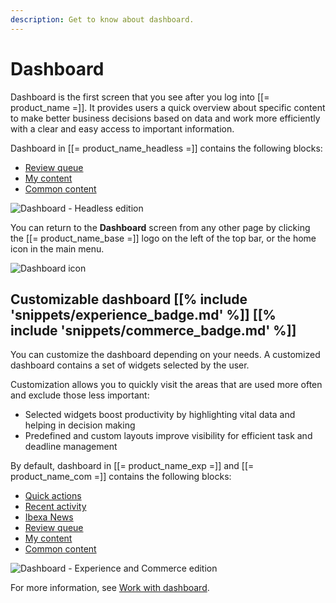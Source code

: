 ```yaml
---
description: Get to know about dashboard.
---
```


# Dashboard

Dashboard is the first screen that you see after you log into [[= product_name =]].
It provides users a quick overview about specific content to make better business decisions based on data and work more efficiently with a clear and easy access to important information.

Dashboard in [[= product_name_headless =]] contains the following blocks:

- [Review queue](dashboard_block_reference.md#review-queue-block)
- [My content](dashboard_block_reference.md#my-content-block)
- [Common content](dashboard_block_reference.md#common-content-block)

![Dashboard - Headless edition](dashboard_headless.png "Default dashboard in Headless edition")

You can return to the **Dashboard** screen from any other page by clicking the [[= product_name_base =]] logo on the left of the top bar, or the home icon in the main menu.

![Dashboard icon](dashboard_icon.png)

## Customizable dashboard [[% include 'snippets/experience_badge.md' %]] [[% include 'snippets/commerce_badge.md' %]]

You can customize the dashboard depending on your needs.
A customized dashboard contains a set of widgets selected by the user.

Customization allows you to quickly visit the areas that are used more often and exclude those less important:

- Selected widgets boost productivity by highlighting vital data and helping in decision making
- Predefined and custom layouts improve visibility for efficient task and deadline management

By default, dashboard in [[= product_name_exp =]] and [[= product_name_com =]] contains the following blocks:

- [Quick actions](dashboard_block_reference.md#quick-actions-block)
- [Recent activity](dashboard_block_reference.md#recent-activity-block)
- [Ibexa News](dashboard_block_reference.md#ibexa-news-block)
- [Review queue](dashboard_block_reference.md#review-queue-block)
- [My content](dashboard_block_reference.md#my-content-block)
- [Common content](dashboard_block_reference.md#common-content-block)

![Dashboard - Experience and Commerce edition](dashboard.png "Default dashboard in Experience and Commerce edition")

For more information, see [Work with dashboard](work_with_dashboard.md).